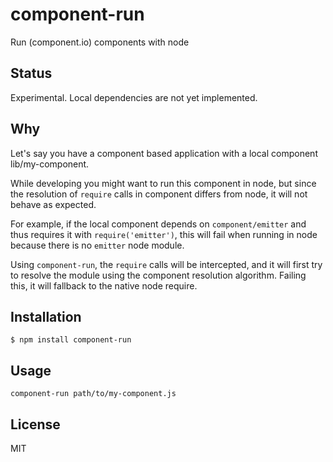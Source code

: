 
# component-run

  Run (component.io) components with node

## Status
Experimental. Local dependencies are not yet implemented.

## Why
	
Let's say you have a component based application with a local component lib/my-component.

While developing you might want to run this component in node, but since the resolution of `require` calls in component differs from node, it will not behave as expected.

For example, if the local component depends on `component/emitter` and thus requires it with `require('emitter')`, this will fail when running in node because there is no `emitter` node module.

Using `component-run`, the `require` calls will be intercepted, and it will first try to resolve the module using the component resolution algorithm. Failing this, it will fallback to the native node require.

## Installation

    $ npm install component-run

## Usage
	
	component-run path/to/my-component.js

## License

  MIT
